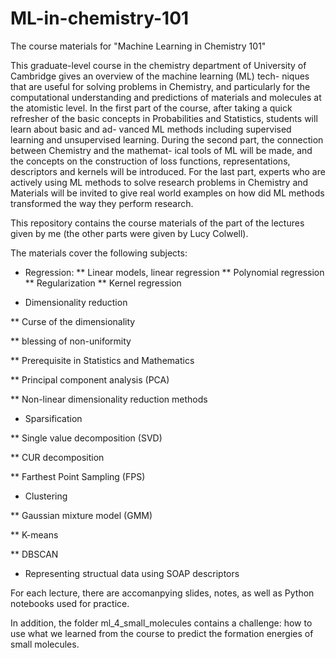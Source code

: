 # ML-in-chemistry-101
The course materials for "Machine Learning in Chemistry 101"

This graduate-level course in the chemistry department of University of Cambridge gives an overview of the machine learning (ML) tech-
niques that are useful for solving problems in Chemistry, and particularly for
the computational understanding and predictions of materials and molecules at
the atomistic level.
In the first part of the course, after taking a quick refresher of the basic
concepts in Probabilities and Statistics, students will learn about basic and ad-
vanced ML methods including supervised learning and unsupervised learning.
During the second part, the connection between Chemistry and the mathemat-
ical tools of ML will be made, and the concepts on the construction of loss
functions, representations, descriptors and kernels will be introduced. For the
last part, experts who are actively using ML methods to solve research problems
in Chemistry and Materials will be invited to give real world examples on how
did ML methods transformed the way they perform research.

This repository contains the course materials of the part of the lectures given by me (the other parts were given by Lucy Colwell).

The materials cover the following subjects:

* Regression:
** Linear models, linear regression
** Polynomial regression
** Regularization
** Kernel regression

* Dimensionality reduction

** Curse of the dimensionality

** blessing of non-uniformity

** Prerequisite in Statistics and Mathematics

** Principal component analysis (PCA)

** Non-linear dimensionality reduction methods

* Sparsification

** Single value decomposition (SVD)

** CUR decomposition

** Farthest Point Sampling (FPS)

* Clustering

** Gaussian mixture model (GMM)

** K-means

** DBSCAN

* Representing structual data using SOAP descriptors

For each lecture, there are accomanpying slides, notes, as well as Python notebooks used for practice.

In addition, the folder ml_4_small_molecules contains a challenge: how to use what we learned from the course to predict the formation energies of small molecules.
